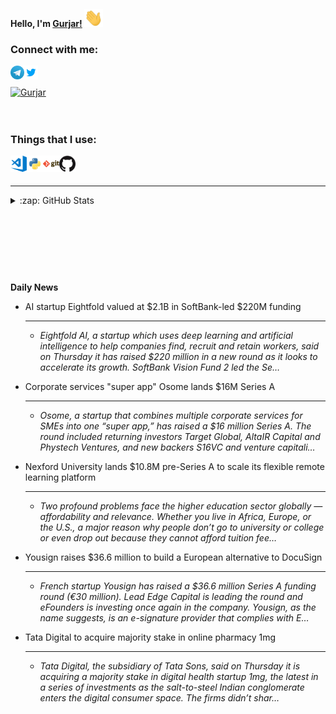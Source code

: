 #### Hello, I'm [Gurjar!](https://GurjarKing.github.io) <img src="https://raw.githubusercontent.com/ABSphreak/ABSphreak/master/gifs/Hi.gif" width="30px"></h2>


### Connect with me:

[<img align="left" alt="Gurjar | Telegram" width="22px" src="https://raw.githubusercontent.com/github/explore/80688e429a7d4ef2fca1e82350fe8e3517d3494d/topics/telegram/telegram.png" />][Telegram]
[<img align="left" alt="Gurjar | Twitter" width="22px" src="https://raw.githubusercontent.com/github/explore/80688e429a7d4ef2fca1e82350fe8e3517d3494d/topics/twitter/twitter.png" />][Twitter]
<br >
<br >
<a href="https://github.com/GurjarKing"><img src="https://komarev.com/ghpvc/?username=GurjarKing" alt="Gurjar" /></a> <br />
<br />
<br />
<!-- <br >

![](https://visitor-badge.glitch.me/badge?page_id=GurjarKing)

<br /> -->

### Things that I use:

[<img align="left" alt="Visual Studio Code" width="26px" src="https://raw.githubusercontent.com/github/explore/80688e429a7d4ef2fca1e82350fe8e3517d3494d/topics/visual-studio-code/visual-studio-code.png" />][VSCode]
[<img align="left" alt="Python" width="26px" src="https://raw.githubusercontent.com/github/explore/80688e429a7d4ef2fca1e82350fe8e3517d3494d/topics/python/python.png" />][Python]
[<img align="left" alt="Git" width="26px" src="https://raw.githubusercontent.com/github/explore/80688e429a7d4ef2fca1e82350fe8e3517d3494d/topics/git/git.png" />][Git]
[<img align="left" alt="GitHub" width="26px" src="https://raw.githubusercontent.com/github/explore/78df643247d429f6cc873026c0622819ad797942/topics/github/github.png" />][Github]

<br />
<br />

---
<details>
  <summary>:zap: GitHub Stats</summary>

<img align="left" alt="Gurjar's Github Stats" src="https://github-readme-stats.vercel.app/api?username=GurjarKing&show_icons=true&hide_border=true&count_private=true&include_all_commit=true&theme=algolia" />

</details>

<!-- ### 🔔 My latest tweet
<a href="https://twitter.com/Gurjar_King43" target="_blank">
	<img src="https://github.com/GurjarKing/GurjarKing/raw/master/tweet.png" width="70%" align="center" alt="Click to view on Twitter" title="My latest tweet, as an image"/>
</a> -->
<br>

<pre>

</pre>

<!-- **Quote of the hour:**

{qoth}

~ {qoth_author}
<pre>

</pre> -->
<br>
<pre>


</pre>
<strong>Daily News</strong>
  
  - AI startup Eightfold valued at $2.1B in SoftBank-led $220M funding
     <hr/>
     
      - *Eightfold AI, a startup which uses deep learning and artificial intelligence to help companies find, recruit and retain workers, said on Thursday it has raised $220 million in a new round as it looks to accelerate its growth. SoftBank Vision Fund 2 led the Se…*
     
  - Corporate services "super app" Osome lands $16M Series A
      <hr/>
      
      - *Osome, a startup that combines multiple corporate services for SMEs into one “super app,” has raised a $16 million Series A. The round included returning investors Target Global, AltaIR Capital and Phystech Ventures, and new backers S16VC and venture capitali…*
      
  - Nexford University lands $10.8M pre-Series A to scale its flexible remote learning platform
      <hr/>
      
      - *Two profound problems face the higher education sector globally — affordability and relevance. Whether you live in Africa, Europe, or the U.S., a major reason why people don’t go to university or college or even drop out because they cannot afford tuition fee…*
      
  - Yousign raises $36.6 million to build a European alternative to DocuSign
      <hr/>
      
      - *French startup Yousign has raised a $36.6 million Series A funding round (€30 million). Lead Edge Capital is leading the round and eFounders is investing once again in the company. Yousign, as the name suggests, is an e-signature provider that complies with E…*
       
  - Tata Digital to acquire majority stake in online pharmacy 1mg
      <hr/>
       
       - *Tata Digital, the subsidiary of Tata Sons, said on Thursday it is acquiring a majority stake in digital health startup 1mg, the latest in a series of investments as the salt-to-steel Indian conglomerate enters the digital consumer space. The firms didn’t shar…*
      

<br />

[VSCode]: https://code.visualstudio.com/
[Python]: https://www.python.org/
[Git]: https://git-scm.com/
[Github]: https://github.com/
[Telegram]: https://t.me/Gurjar_King/
[Twitter]: https://twitter.com/Gurjar_King43/
